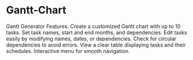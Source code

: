 # Gantt-Chart
Gantt Generator Features:  Create a customized Gantt chart with up to 10 tasks. Set task names, start and end months, and dependencies. Edit tasks easily by modifying names, dates, or dependencies. Check for circular dependencies to avoid errors. View a clear table displaying tasks and their schedules. Interactive menu for smooth navigation.
